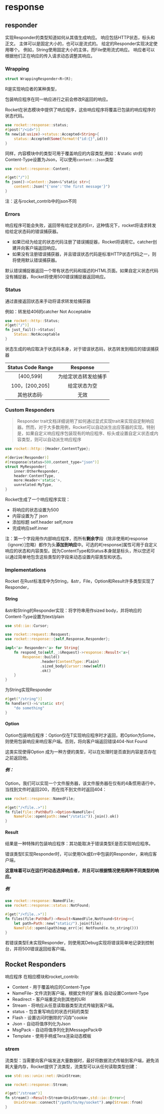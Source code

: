 # response

## responder

实现Responder的类型知道如何从其值生成响应。 响应包括HTTP状态，标头和正文。 主体可以是固定大小的，也可以是流式的。 给定的Responder实现决定使用哪个。 例如，String使用固定大小的主体，而File使用流式响应。 响应者可以根据他们正在响应的传入请求动态调整其响应。

### Wrapping

```rust
struct WrappingResponder<R>(R);
```

R是实现响应者的某种类型，

包装响应程序在同一响应进行之前会修改R返回的响应。

Rocket在状态模块中提供了响应程序，这些响应程序将覆盖已包装的响应程序的状态代码。 

```rust
use rocket::response::status;
#[post("/<id>")]
fn new(id:usize)->status::Accepted<String>{
	status::Accepted(Some(format!("id:{}",id)))	
}
```

同样，内容模块中的类型可用于覆盖响应的内容类型,例如：&‘static str的Content-Type设置为Json，可以使用`content::Json`类型

```rust
use rocket::response::Content;

#[get("/")]
fn json()->Content::Json<&‘static str>{
    content::Json("{'one':'the first message'}")
}
```

注：这与rocket_contrib中的json不同

### Errors

响应程序可能会失败，返回带有给定状态的Err，这种情况下，rocket将请求转发给给定状态码的错误捕获器。

- 如果已经为给定的状态代码注册了错误捕捉器，Rocket将调用它。catcher创建并向客户端返回响应。
- 如果没有注册错误捕获器，并且错误状态代码是标准HTTP状态代码之一，则将使用默认错误捕获器。

默认错误捕捉器返回一个带有状态代码和描述的HTML页面。如果自定义状态代码没有捕捉器，Rocket将使用500错误捕捉器返回响应。

### Status

通过直接返回状态来手动将请求转发给捕获器

例如：转发给406的catcher Not Acceptable

```rust
use rocket::http::Status;
#[get("/")]
fn just_fail()->Status{
    Status::NotAcceptable
}
```

状态生成的响应取决于状态码本身，对于错误状态码，状态转发到相应的错误捕获器

| Status Code Range |       Response       |
| :---------------: | :------------------: |
|     [400,599]     | 为给定状态转发给捕手 |
|  100，[200,205]   |     给定状态为空     |
|    其他状态码·    |         无效         |



### Custom Responders

> Responder trait文档详细说明了如何通过显式实现trait来实现自定制响应器。然而，对于大多数用例，Rocket可以自动派生出应答器的实现。特别是，如果自定义响应程序包装现有的响应程序、标头或设置自定义状态或内容类型，则可以自动派生响应程序

```rust
use rocket::http::{Header,ContentType};

#[derive(Responder)]
#[response(status=500,content_type="json")]
struct MyResponder{
    inner:OtherResponder,
    header:ContentType,
    more:Header<'static'>,
    uunrelated:MyType,
}
```

Rocket生成了一个响应程序实现：

- 将响应的状态设置为500
- 内容设置为了 json
- 添加标题 self.header self,more
- 完成响应self.inner

注：第一个字段用作内部响应程序，而所有**剩余字**段（除非使用#[response（ignore）]忽略）都作为头**添加到响应**中。可选的#[response]属性可用于自定义响应的状态和内容类型。因为ContentType和Status本身就是标头，所以您还可以通过简单地包含这些类型的字段来动态设置内容类型和状态。

### Implementations

Rocket 在Rust标准库中为String，&str，File，Option和Result许多类型实现了Responder，

#### String

&str和String的Responder实现：将字符串用作sized body，并将响应的Content-Type设置为text/plain

```rust
use std::io::Cursor;

use rocket::request::Resquest;
use rocket::response::{self,Response,Responder};

impl<'a> Responder<'a> for String{
    fn respond_to(self,_:&Request)->response::Result<'a>{
        Response::build()
        		.header(ContentType::Plain)
        		.sized_body(Cursor::new(self))
        		.ok()
    }
}
```

为String实现Responder

```rust
#[get("/string")]
fn handler()->&'static str{
    "do something"
}
```

#### Option

Option包装响应程序：Option<T>仅在T实现响应程序时才返回，若Option为Some，则使用包装响应来响应客户端。否则，将向客户端返回错误404-Not Found

这类实现使得Option 成为一种方便的类型，可以在处理时是否直到内容是否存在之前返回他。

##### 例：

Option，我们可以实现一个文件服务器，该文件服务器在仅有的4条惯用语行中，当找到文件时返回200，而在找不到文件时返回404：

```rust
use rocket::response::NamedFile;

#[get("/<file..>")]
fn file(file::PathBuf)->Option<NameFile>{
    NameFile::open(path::new("/static")).join().ok()
}
```

#### Result

结果是一种特殊的包装响应程序：其功能取决于错误类型E是否实现响应程序。

错误类型E实现Responder时，可以使用Ok或Err中包装的Responder，来响应客户端，

**这意味着可以在运行时动态选择响应者，并且可以根据情况使用两种不同类型的响应。**

##### 例

```rust
use rocket::response::NamedFile;
use rocket::response::status::NotFound;

#[get("/<file..>")]
fn files(file:PathBuf)->Result<NamedFile,NotFound<String>>{
    let path=Path::new("static/").join(file);
    NameFild::open(&path)map_err(|e| NotFound(e.to_string()))
}
```

若错误类型E未实现Responder，则使用其Debug实现将错误简单地记录到控制台，并将500错误返回给客户端。

## Rocket Responders

响应程序 在相应模块和rocket_contrib:

- Content - 用于覆盖响应的Content-Type
- NameFile- 文件流到客户端，根据文件的扩展名 自动设置Content-Type
- Readirect -  客户端重定向到其他的URI
- Stream - 将响应从任意读取器类型流式传输到客户端。
- status - 包含重写响应的状态代码的类型
- Flash - 设置访问时删除的“闪存”cookie
- Json -  自动将值序列化为Json
- MsgPack - 自动将值序列化到MessagePack中
- Template - 使用手柄或Tera渲染动态模板

### strem

流类型：当需要向客户端发送大量数据时，最好将数据流式传输到客户端，避免消耗大量内存，Rocket提供了流类型，流类型可以从任何读取类型创建：

```rust
use std::os::unix::net::UnixStream;

use rocket::response::Stream;

#[get("/stream")]
fn stream()->Result<Stream<UnixStream>,std::io::Error>{
    UnixStream::connect("/path/to/my/socket").amp(Stream::from)
}
```











